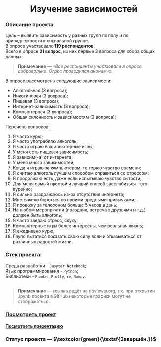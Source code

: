 <h1 align="center"> Изучение зависимостей </h1>

<h3>Описание проекта:</h3> 

Цель – выявить зависимость у разных групп по полу и по принадлежности к социальной группе. <br>
В опросе участвовало  <b>119 респондентов</b>.<br>
Всего в опросе <b>21 вопрос</b>, из них первые 3 вопроса для сбора общих данных.

> __Примечание__ — <i> *Все респонденты участвовали в опросе добровольно. Опрос проводился анонимно.</i>

В опросе рассмотрены следующие зависимости:
- Алкогольная (3 вопроса);
- Никотиновая (3 вопроса);
- Пищевая (3 вопроса);
- Интернет-зависимость (3 вопроса);
- Компьютерная (3 вопроса);
- Общая склонность к зависимостям (3 вопроса); 	

Перечень вопросов:
1. Я часто курю;
2. Я часто употребляю алкоголь;
3. Я часто играю в компьютерные игры;
4. У меня есть пищевая зависимость;
5. Я зависим(-а) от интернета;
6. У меня много зависимостей;
7. Когда я играю за компьютером, то теряю чувство времени;
8. Я считаю алкоголь лучшим способом справиться со стрессом;
9. Я продолжаю есть, даже если испытываю чувство сытости;
10. Для меня самый простой и лучший способ расслабиться - это курение;
11. Я сильно раздражаюсь из-за отсутствия интернета;
12. Мне тяжело бороться со своими вредными привычками;
13. Я провожу за телефоном больше 5 часов в день;
14. На любом мероприятии (праздник, встреча с друзьями и т.д.) должен быть алкоголь;
15. Я часто заедаю стресс, скуку;
16. Компьютерные игры более интересны, чем реальная жизнь;
17. Я ежедневно курю;
18. Глупо пытаться показать свою силу воли и отказываться от различных радостей жизни.

<h3>Стек проекта:</h3>

Среда разработки - `Jupyter Notebook`; <br>
Язык программирования - `Python`; <br>
Библиотеки - `Pandas`, `Plotly`, `re`, `Numpy`. <br>
<br>


> __Примечание__ — ссылка ведёт на nbviewer.org, т.к. при открытии .ipynb проекта в GitHub некоторые графики могут не отображаться.

### [Посмотреть проект](https://nbviewer.org/github/Fedor-Kirillow/Other_projects/blob/main/%D0%98%D0%B7%D1%83%D1%87%D0%B5%D0%BD%D0%B8%D0%B5%20%D0%B7%D0%B0%D0%B2%D0%B8%D1%81%D0%B8%D0%BC%D0%BE%D1%81%D1%82%D0%B5%D0%B9/%D0%9E%D0%BF%D1%80%D0%BE%D1%81%D0%BD%D0%B8%D0%BA_%D0%B7%D0%B0%D0%B2%D0%B8%D1%81%D0%B8%D0%BC%D0%BE%D1%81%D1%82%D0%B8.ipynb)  <br>

#### [Посмотреть презентацию](https://github.com/Fedor-Kirillow/Other_projects/blob/main/%D0%98%D0%B7%D1%83%D1%87%D0%B5%D0%BD%D0%B8%D0%B5%20%D0%B7%D0%B0%D0%B2%D0%B8%D1%81%D0%B8%D0%BC%D0%BE%D1%81%D1%82%D0%B5%D0%B9/%D0%9F%D1%80%D0%B5%D0%B7%D0%B5%D0%BD%D1%82%D0%B0%D1%86%D0%B8%D1%8F.pdf)




<h3>Статус проекта — $\textcolor{green}{\textsf{Завершён.}}$</h3>
